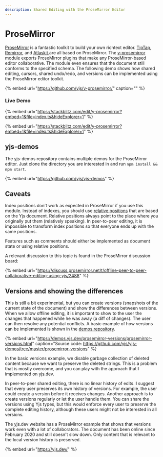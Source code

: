```yaml
---
description: Shared Editing with the ProseMirror Editor
---
```


# ProseMirror

[ProseMirror](https://prosemirror.net/) is a fantastic toolkit to build your own richtext editor. [TipTap](tiptap.md), [Remirror](remirror.md), and [Atlaskit ](https://atlaskit.atlassian.com/packages/editor/editor-core/example/full-page)are all based on ProseMirror. The [y-prosemirror](https://github.com/yjs/y-prosemirror/) module exports ProseMirror plugins that make any ProseMirror-based editor collaborative. The module even ensures that the document still conforms to the specified schema. The following demo shows how shared editing, cursors, shared undo/redo, and versions can be implemented using the ProseMirror editor toolkit.

{% embed url="https://github.com/yjs/y-prosemirror/" caption="" %}

### Live Demo

{% embed url="https://stackblitz.com/edit/y-prosemirror?embed=1&file=index.ts&hideExplorer=1" %}

{% embed url="https://stackblitz.com/edit/y-prosemirror?embed=1&file=index.ts&hideExplorer=1" %}

## yjs-demos

The yjs-demos repository contains multiple demos for the ProseMirror editor. Just clone the directory you are interested in and run `npm install && npm start`.

{% embed url="https://github.com/yjs/yjs-demos" %}

## Caveats

Index positions don't work as expected in ProseMirror if you use this module. Instead of indexes, you should use [relative positions](../../api/relative-positions.md) that are based on the Yjs document. Relative positions always point to the place where you originally put them \(relatively speaking\). In peer-to-peer editing, it is impossible to transform index positions so that everyone ends up with the same positions. 

Features such as comments should either be implemented as document state or using relative positions.

A relevant discussion to this topic is found in the ProseMirror discussion board:

{% embed url="https://discuss.prosemirror.net/t/offline-peer-to-peer-collaborative-editing-using-yjs/2488" %}

## Versions and showing the differences

This is still a bit experimental, but you can create versions \(snapshots of the current state of the document\) and show the differences between versions. When we allow offline editing, it is important to show to the user the changes that happened while he was away \(a diff of changes\). The user can then resolve any potential conflicts. A basic example of how versions can be implemented is shown in the [demos repository](https://github.com/yjs/yjs-demos/tree/master/prosemirror-versions).

{% embed url="https://demos.yjs.dev/prosemirror-versions/prosemirror-versions.html" caption="Source code: https://github.com/yjs/yjs-demos/tree/master/prosemirror-versions" %}

In the basic versions example, we disable garbage collection of deleted content because we want to preserve the deleted strings. This is a problem that is mostly overcome, and you can play with the approach that I implemented on yjs.dev.

In peer-to-peer shared editing, there is no linear history of edits. I suggest that every user preserves its own history of versions. For example, the user could create a version before it receives changes. Another approach is to create versions regularly or let the user handle them. You can share the versions using Yjs types, but this would enforce every user to preserve the complete editing history, although these users might not be interested in all versions.

The yjs.dev website has a ProseMirror example that shows that versions work even with a lot of collaborators. The document has been online since February 2020 and still doesn't slow down. Only content that is relevant to the local version history is preserved.

{% embed url="https://yjs.dev/" %}




